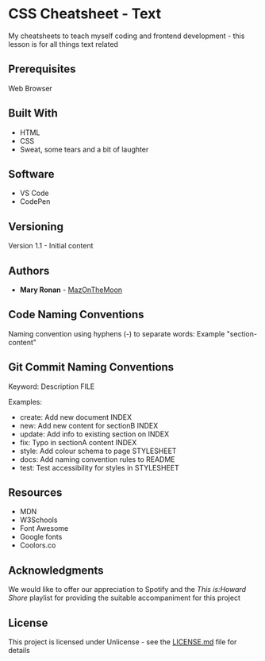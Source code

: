 # CSS Cheatsheet - Text
 My cheatsheets to teach myself coding and frontend development - this lesson is for all things text related

 ## Prerequisites

 Web Browser

 ## Built With

 * HTML
 * CSS
 * Sweat, some tears and a bit of laughter

 ## Software

 * VS Code
 * CodePen

## Versioning

Version 1.1 - Initial content

## Authors
* **Mary Ronan** - [MazOnTheMoon](https://github.com/MazontheMoon)

## Code Naming Conventions

Naming convention using hyphens (-) to separate words:
Example "section-content"

## Git Commit Naming Conventions

Keyword: Description FILE

Examples:

* create: Add new document INDEX
* new: Add new content for sectionB INDEX
* update: Add info to existing section on INDEX
* fix: Typo in sectionA content INDEX
* style: Add colour schema to page STYLESHEET
* docs: Add naming convention rules to README
* test: Test accessibility for styles in STYLESHEET

## Resources

* MDN
* W3Schools
* Font Awesome
* Google fonts
* Coolors.co

## Acknowledgments
We would like to offer our appreciation to Spotify and the *This is:Howard Shore* playlist for providing the suitable accompaniment for this project

## License

This project is licensed under Unlicense - see the [LICENSE.md](LICENSE.md) file for details
